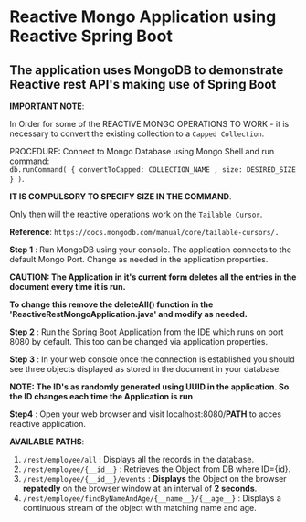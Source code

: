 # Reactive Mongo Application using Reactive Spring Boot

## The application uses MongoDB to demonstrate Reactive rest API's making use of Spring Boot

**IMPORTANT NOTE**:

In Order for some of the REACTIVE MONGO OPERATIONS TO WORK - it is necessary to convert the existing collection to a `Capped Collection`.

PROCEDURE:
Connect to Mongo Database using Mongo Shell and run command:   
`db.runCommand( { convertToCapped: COLLECTION_NAME , size: DESIRED_SIZE } )`.

**IT IS COMPULSORY TO SPECIFY SIZE IN THE COMMAND**.

Only then will the reactive operations work on the `Tailable Cursor`.

**Reference**: `https://docs.mongodb.com/manual/core/tailable-cursors/.`

**Step 1** : Run MongoDB using your console. The application connects to the default Mongo Port.
Change as needed in the application properties.

**CAUTION: The Application in it's current form deletes all the entries in the document every time it is run.**

**To change this remove the deleteAll() function in the 'ReactiveRestMongoApplication.java' and modify as needed.**

**Step 2** : Run the Spring Boot Application from the IDE which runs on port 8080 by default. This too can be changed via application properties.

**Step 3** : In your web console once the connection is established you should see three objects displayed as stored in the document in your database.

**NOTE: The ID's as randomly generated using UUID in the application. So the ID changes each time the Application is run**

**Step4** : Open your web browser and visit localhost:8080/__PATH__ to acces reactive application.

__AVAILABLE PATHS__:
1. `/rest/employee/all` : Displays all the records in the database.
2. `/rest/employee/{__id__}` : Retrieves the Object from DB where ID={id}.
3. `/rest/employee/{__id__}/events` : **Displays** the Object on the browser **repatedly** on the browser window at an interval of **2 seconds**.
4. `/rest/employee/findByNameAndAge/{__name__}/{__age__}` : Displays a continuous stream of the object with matching name and age.